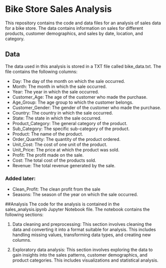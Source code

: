 # Bike Store Sales Analysis
This repository contains the code and data files for an analysis of sales data for a bike store. The data contains information on sales for different products, customer demographics, and sales by date, location, and category.

## Data
The data used in this analysis is stored in a TXT file called bike_data.txt. The file contains the following columns:

- Day: The day of the month on which the sale occurred.
- Month: The month in which the sale occurred.
- Year: The year in which the sale occurred.
- Customer_Age: The age of the customer who made the purchase.
- Age_Group: The age group to which the customer belongs.
- Customer_Gender: The gender of the customer who made the purchase.
- Country: The country in which the sale occurred.
- State: The state in which the sale occurred.
- Product_Category: The general category of the product.
- Sub_Category: The specific sub-category of the product.
- Product: The name of the product.
- Order_Quantity: The quantity of the product ordered.
- Unit_Cost: The cost of one unit of the product.
- Unit_Price: The price at which the product was sold.
- Profit: The profit made on the sale.
- Cost: The total cost of the products sold.
- Revenue: The total revenue generated by the sale.

### Added later:
- Clean_Profit: The clean profit from the sale
- Seasons: The season of the year on which the sale occurred.

##Analysis
The code for the analysis is contained in the sales_analysis.ipynb Jupyter Notebook file. The notebook contains the following sections:

1. Data cleaning and preprocessing: This section involves cleaning the data and converting it into a format suitable for analysis. This includes handling missing values, transforming data types, and creating new columns.

2. Exploratory data analysis: This section involves exploring the data to gain insights into the sales patterns, customer demographics, and product categories. This includes visualizations and statistical analysis.

